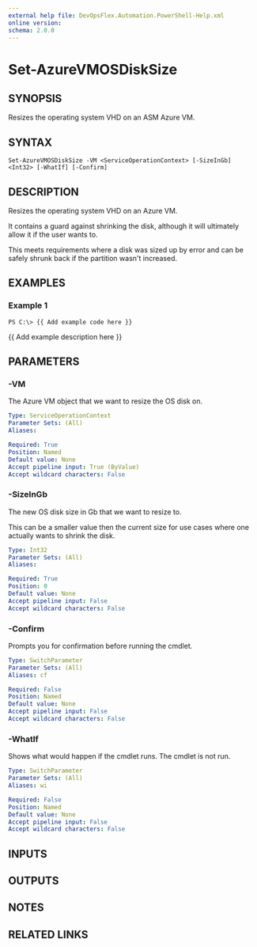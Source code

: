 ```yaml
---
external help file: DevOpsFlex.Automation.PowerShell-Help.xml
online version: 
schema: 2.0.0
---
```


# Set-AzureVMOSDiskSize

## SYNOPSIS
Resizes the operating system VHD on an ASM Azure VM.

## SYNTAX

```
Set-AzureVMOSDiskSize -VM <ServiceOperationContext> [-SizeInGb] <Int32> [-WhatIf] [-Confirm]
```

## DESCRIPTION
Resizes the operating system VHD on an Azure VM.

It contains a guard against shrinking the disk, although it will ultimately allow it if the user wants to.

This meets requirements where a disk was sized up by error and can be safely shrunk back if the partition wasn't increased.

## EXAMPLES

### Example 1
```
PS C:\> {{ Add example code here }}
```

{{ Add example description here }}

## PARAMETERS

### -VM
The Azure VM object that we want to resize the OS disk on.

```yaml
Type: ServiceOperationContext
Parameter Sets: (All)
Aliases: 

Required: True
Position: Named
Default value: None
Accept pipeline input: True (ByValue)
Accept wildcard characters: False
```

### -SizeInGb
The new OS disk size in Gb that we want to resize to.

This can be a smaller value then the current size for use cases where one actually wants to shrink the disk.

```yaml
Type: Int32
Parameter Sets: (All)
Aliases: 

Required: True
Position: 0
Default value: None
Accept pipeline input: False
Accept wildcard characters: False
```

### -Confirm
Prompts you for confirmation before running the cmdlet.

```yaml
Type: SwitchParameter
Parameter Sets: (All)
Aliases: cf

Required: False
Position: Named
Default value: None
Accept pipeline input: False
Accept wildcard characters: False
```

### -WhatIf
Shows what would happen if the cmdlet runs.
The cmdlet is not run.

```yaml
Type: SwitchParameter
Parameter Sets: (All)
Aliases: wi

Required: False
Position: Named
Default value: None
Accept pipeline input: False
Accept wildcard characters: False
```

## INPUTS

## OUTPUTS

## NOTES

## RELATED LINKS

